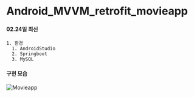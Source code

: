 # Android_MVVM_retrofit_movieapp
#### 02.24일 최신

```text
1. 환경
  1. AndroidStudio
  2. Springboot
  3. MySQL 
```
#### 구현 모습
![Movieapp](https://user-images.githubusercontent.com/73862305/108968393-0e44f580-76c4-11eb-80b5-657f2a269975.gif)

